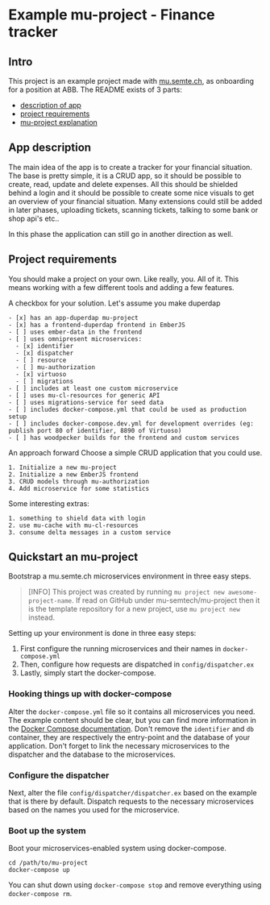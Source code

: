 # Example mu-project - Finance tracker

## Intro
This project is an example project made with [mu.semte.ch](https://github.com/mu-semtech), as onboarding for a position at ABB. The README exists of 3 parts:
- [description of app](#app-description)
- [project requirements](#project-requirements)
- [mu-project explanation](#quickstart-an-mu-project)

## App description
The main idea of the app is to create a tracker for your financial situation. The base is pretty simple, it is a CRUD app, so it should be possible to create, read, update and delete expenses. All this should be shielded behind a login and it should be possible to create some nice visuals to get an overview of your financial situation. Many extensions could still be added in later phases, uploading tickets, scanning tickets, talking to some bank or shop api's etc..

In this phase the application can still go in another direction as well.

## Project requirements

You should make a project on your own.  Like really, you. All of it. This means working with a few different tools and adding a few features.
   
A checkbox for your solution. Let's assume you make duperdap

    - [x] has an app-duperdap mu-project
    - [x] has a frontend-duperdap frontend in EmberJS
    - [ ] uses ember-data in the frontend
    - [ ] uses omnipresent microservices:
      - [x] identifier
      - [x] dispatcher
      - [ ] resource
      - [ ] mu-authorization
      - [x] virtuoso
      - [ ] migrations
    - [ ] includes at least one custom microservice
    - [ ] uses mu-cl-resources for generic API
    - [ ] uses migrations-service for seed data
    - [ ] includes docker-compose.yml that could be used as production setup
    - [ ] includes docker-compose.dev.yml for development overrides (eg: publish port 80 of identifier, 8890 of Virtuoso)
    - [ ] has woodpecker builds for the frontend and custom services

An approach forward
    Choose a simple CRUD application that you could use.

    1. Initialize a new mu-project
    2. Initialize a new EmberJS frontend
    3. CRUD models through mu-authorization
    4. Add microservice for some statistics

Some interesting extras:

    1. something to shield data with login
    2. use mu-cache with mu-cl-resources
    3. consume delta messages in a custom service

## Quickstart an mu-project

Bootstrap a mu.semte.ch microservices environment in three easy steps.

> [INFO]
> This project was created by running `mu project new awesome-project-name`.  If read on GitHub under mu-semtech/mu-project then it is the template repository for a new project, use `mu project new` instead.

Setting up your environment is done in three easy steps:
1. First configure the running microservices and their names in `docker-compose.yml`
2. Then, configure how requests are dispatched in `config/dispatcher.ex`
3. Lastly, simply start the docker-compose.

### Hooking things up with docker-compose

Alter the `docker-compose.yml` file so it contains all microservices you need.  The example content should be clear, but you can find more information in the [Docker Compose documentation](https://docs.docker.com/compose/).  Don't remove the `identifier` and `db` container, they are respectively the entry-point and the database of your application.  Don't forget to link the necessary microservices to the dispatcher and the database to the microservices.

### Configure the dispatcher

Next, alter the file `config/dispatcher/dispatcher.ex` based on the example that is there by default.  Dispatch requests to the necessary microservices based on the names you used for the microservice.

### Boot up the system

Boot your microservices-enabled system using docker-compose.

    cd /path/to/mu-project
    docker-compose up

You can shut down using `docker-compose stop` and remove everything using `docker-compose rm`.
